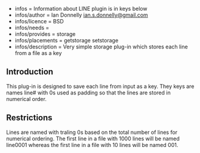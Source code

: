 - infos = Information about LINE plugin is in keys below
- infos/author = Ian Donnelly <ian.s.donnelly@gmail.com>
- infos/licence = BSD
- infos/needs =
- infos/provides = storage
- infos/placements = getstorage setstorage
- infos/description = Very simple storage plug-in which stores each line from a file as a key

## Introduction ##

This plug-in is designed to save each line from input as a key. They keys are names line# 
with 0s used as padding so that the lines are stored in numerical order.


## Restrictions ##

Lines are named with traling 0s based on the total number of lines for numerical ordering. 
The first line in a file with 1000 lines will be named line0001 whereas the first line in a file 
with 10 lines will be named 001.

